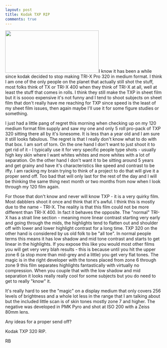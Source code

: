 ```yaml
---
layout: post
title: Kodak TXP RIP
comments: true
---
```

<a rel="prettyPhoto" href="http://photo.rwboyer.com/wp-content/uploads/2010/08/2002-010-01-880.jpg"><img class="alignleft size-medium wp-image-2141" title="2002-010-01-880" src="http://photo.rwboyer.com/wp-content/uploads/2010/08/2002-010-01-880-300x136.jpg" alt="" width="300" height="136" /></a>I know it has been a while since kodak decided to stop making TRI-X Pro 320 in medium format. I think I am one of the only people on the planet that actually still shot the stuff, most folks think of TX or TRI-X 400 when they think of TRI-X at all, well at least the stuff that comes in rolls. I think they still make the TXP in sheet film but it is soooo expensive it's not funny and I tend to shoot subjects on sheet film that don't really have me reaching for TXP since speed is the least of my sheet film issues, then again maybe I'll use it for some figure studies or something.

I just had a little pang of regret this morning when checking up on my 120 medium format film supply and saw my one and only 5 roll pro-pack of TXP 320 sitting there all by it's lonesome. It is less than a year old and I am sure it still looks fabulous. The regret is that I really don't know what to do with that box. I am sort of torn. On the one hand I don't want to just shoot it to get rid of it - I typically use it for very specific people type shots - usually high key skin where I want whites whites and more whites with a lot of separation. On the other hand I don't want it to be sitting around 5 years and get grainy and have it's characteristics like speed and contrast to be iffy. I am racking my brain trying to think of a project to do that will give it a proper send off. Too bad that will only last for the rest of the day and I will be thinking the same thing next month or two months from now when I look through my 120 film again.

For those that don't know and never will know TXP - it is a very quirky film. Most dabblers shoot it once and think that it's awful. I think this is mostly due to the name - TRI-X. The reality is that this film could not be more different than TRI-X 400. In fact it behaves the opposite. The "normal" TRI-X has a strait line section - meaning more linear contrast starting very early and going through the mids, the highlights tend to flatten out and shoulder off with lower and lower highlight contrast for a long time. TXP 320 on the other hand is considered by us old folk to be "all toe". In normal people terms this means it has low shadow and mid tone contrast and starts to get linear in the highlights. If you expose this like you would most other films you will get very very blah results - this is because until you hit the upper zone 6 (a stop more than mid-grey and a little) you get very flat tones. The magic is in the right developer with the tones placed from zone 6 through zone 9 this film separates highlights fantastically with virtually no compression. When you couple that with the low shadow and mid separation it looks really really cool for some subjects but you do need to get to really "know" it.

It's really hard to see the "magic" on a display medium that only covers 256 levels of brightness and a whole lot less in the range that I am talking about but the included little scan is of skin tones mostly zone 7 and higher. The negative was developed in PMK Pyro and shot at ISO 200 with a Zeiss 80mm lens.

Any ideas for a proper send off?

Kodak TXP 320 RIP.

RB